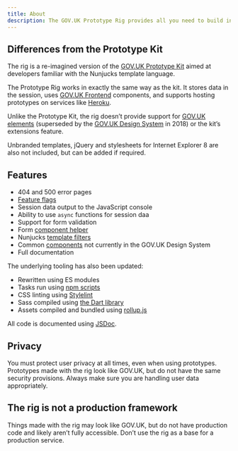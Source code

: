 ```yaml
---
title: About
description: The GOV.UK Prototype Rig provides all you need to build interactive prototypes that look like pages on GOV.UK. These can be used to show ideas to people you work with, and during user research.
---
```


## Differences from the Prototype Kit

The rig is a re-imagined version of the [GOV.UK Prototype Kit](https://govuk-prototype-kit.herokuapp.com/docs) aimed at developers familiar with the Nunjucks template language.

The Prototype Rig works in exactly the same way as the kit. It stores data in the session, uses [GOV.UK Frontend](https://github.com/alphagov/govuk-frontend) components, and supports hosting prototypes on services like [Heroku](https://www.heroku.com).

Unlike the Prototype Kit, the rig doesn’t provide support for [GOV.UK elements](https://govuk-elements.herokuapp.com/) (superseded by the [GOV.UK Design System](https://design-system.service.gov.uk/) in 2018) or the kit’s extensions feature.

Unbranded templates, jQuery and stylesheets for Internet Explorer 8 are also not included, but can be added if required.

## Features

* 404 and 500 error pages
* [Feature flags](feature-flags.md)
* Session data output to the JavaScript console
* Ability to use `async` functions for session daa
* Support for form validation
* Form [component helper](using-data/form-components.md)
* Nunjucks [template filters](filters/index.md)
* Common [components](components/index.md) not currently in the GOV.UK Design System
* Full documentation

The underlying tooling has also been updated:

* Rewritten using ES modules
* Tasks run using [npm scripts](https://docs.npmjs.com/cli/v7/using-npm/scripts)
* CSS linting using [Stylelint](https://stylelint.io)
* Sass compiled using [the Dart library](https://sass-lang.com/dart-sass)
* Assets compiled and bundled using [rollup.js](https://rollupjs.org/)

All code is documented using [JSDoc](https://jsdoc.app).

## Privacy

You must protect user privacy at all times, even when using prototypes. Prototypes made with the rig look like GOV.UK, but do not have the same security provisions. Always make sure you are handling user data appropriately.

## The rig is not a production framework

Things made with the rig may look like GOV.UK, but do not have production code and likely aren’t fully accessible. Don’t use the rig as a base for a production service.
